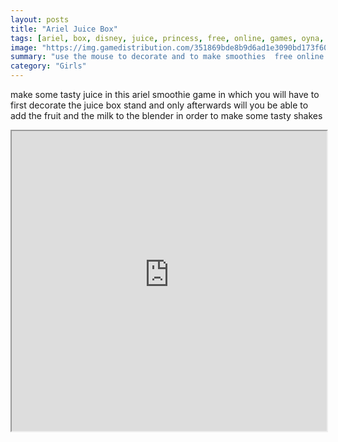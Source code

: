 ```yaml
---
layout: posts
title: "Ariel Juice Box"
tags: [ariel, box, disney, juice, princess, free, online, games, oyna, game, free, games, play, play, games]
image: "https://img.gamedistribution.com/351869bde8b9d6ad1e3090bd173f600d.jpg"
summary: "use the mouse to decorate and to make smoothies  free online games oyna game free games play play games"
category: "Girls"
---
```


make some tasty juice in this ariel smoothie game in which you will have to first decorate the juice box stand and only afterwards will you be able to add the fruit and the milk to the blender in order to make some tasty shakes

<iframe width="100%" height="480px;" src="https://flash.gamedistribution.com?game=351869bde8b9d6ad1e3090bd173f600d"></iframe>
